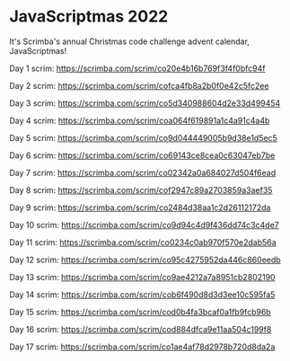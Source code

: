 # JavaScriptmas 2022

It's Scrimba's annual Christmas code challenge advent calendar, JavaScriptmas!

Day 1 scrim:
https://scrimba.com/scrim/co20e4b16b769f3f4f0bfc94f

Day 2 scrim:
https://scrimba.com/scrim/cofca4fb8a2b0f0e42c5fc2ee

Day 3 scrim:
https://scrimba.com/scrim/co5d340988604d2e33d499454

Day 4 scrim:
https://scrimba.com/scrim/coa064f619891a1c4a91c4a4b

Day 5 scrim:
https://scrimba.com/scrim/co9d044449005b9d38e1d5ec5

Day 6 scrim:
https://scrimba.com/scrim/co69143ce8cea0c63047eb7be

Day 7 scrim:
https://scrimba.com/scrim/co02342a0a684027d504f6ead

Day 8 scrim:
https://scrimba.com/scrim/cof2947c89a2703859a3aef35

Day 9 scrim:
https://scrimba.com/scrim/co2484d38aa1c2d26112172da

Day 10 scrim:
https://scrimba.com/scrim/co9d94c4d9f436dd74c3c4de7

Day 11 scrim:
https://scrimba.com/scrim/co0234c0ab970f570e2dab56a

Day 12 scrim:
https://scrimba.com/scrim/co95c4275952da446c860eedb

Day 13 scrim:
https://scrimba.com/scrim/co9ae4212a7a8951cb2802190

Day 14 scrim:
https://scrimba.com/scrim/cob6f490d8d3d3ee10c595fa5

Day 15 scrim:
https://scrimba.com/scrim/cod0b4fa3bcaf0a1fb9fcb96b

Day 16 scrim:
https://scrimba.com/scrim/cod884dfca9e11aa504c199f8

Day 17 scrim:
https://scrimba.com/scrim/co1ae4af78d2978b720d8da2a
